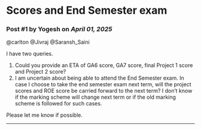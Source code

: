 # Scores and End Semester exam

### Post #1 by **Yogesh** on *April 01, 2025*
@carlton @Jivraj @Saransh\_Saini

I have two queries.

1. Could you provide an ETA of GA6 score, GA7 score, final Project 1 score and Project 2 score?
2. I am uncertain about being able to attend the End Semester exam. In case I choose to take the end semester exam next term, will the project scores and ROE score be carried forward to the next term? I don’t know if the marking scheme will change next term or if the old marking scheme is followed for such cases.

Please let me know if possible.

---
